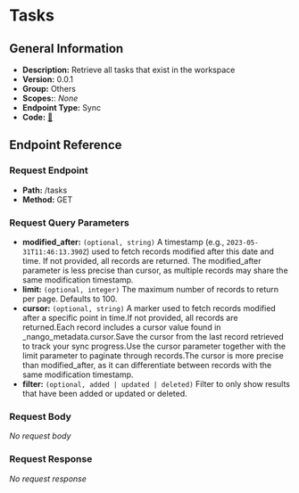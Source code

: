 # Tasks

## General Information

- **Description:** Retrieve all tasks that exist in the workspace
- **Version:** 0.0.1
- **Group:** Others
- **Scopes:**: _None_
- **Endpoint Type:** Sync
- **Code:** [🔗](https://github.com/NangoHQ/integration-templates/tree/main/integrations/asana/syncs/tasks.ts)

## Endpoint Reference

### Request Endpoint

- **Path:** /tasks
- **Method:** GET

### Request Query Parameters

- **modified_after:** `(optional, string)` A timestamp (e.g., `2023-05-31T11:46:13.390Z`) used to fetch records modified after this date and time. If not provided, all records are returned. The modified_after parameter is less precise than cursor, as multiple records may share the same modification timestamp.
- **limit:** `(optional, integer)` The maximum number of records to return per page. Defaults to 100.
- **cursor:** `(optional, string)` A marker used to fetch records modified after a specific point in time.If not provided, all records are returned.Each record includes a cursor value found in _nango_metadata.cursor.Save the cursor from the last record retrieved to track your sync progress.Use the cursor parameter together with the limit parameter to paginate through records.The cursor is more precise than modified_after, as it can differentiate between records with the same modification timestamp.
- **filter:** `(optional, added | updated | deleted)` Filter to only show results that have been added or updated or deleted.

### Request Body

_No request body_

### Request Response

_No request response_
